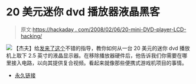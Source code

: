 # 20 美元迷你 dvd 播放器液晶黑客

> 原文:[https://hackaday . com/2008/02/06/20-mini-DVD-player-LCD-hacking/](https://hackaday.com/2008/02/06/20-mini-dvd-player-lcd-hacking/)

![](../Images/da0a15e227944e807a5b53b16d6aebd5.png)
【杰夫】给[发来了这个](http://www.warrantyvoid.us/cyberhomedvdplayer.html)不错的指导，教你如何从一台 20 美元的迷你 dvd 播放机上取下 2.5 英寸的液晶显示器。在移除播放器硬件后，他告诉我们你需要在哪里接入电路，以向其提供复合视频。看起来就像那些便携式游戏机项目的事情。

*   [永久链接](http://www.warrantyvoid.us/cyberhomedvdplayer.html)